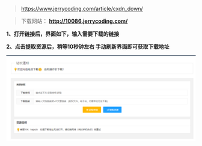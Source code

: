 > https://www.jerrycoding.com/article/cxdn_down/

> 下载网站： **http://10086.jerrycoding.com/** 

**1、打开链接后，界面如下，输入需要下载的链接**

**2、点击提取资源后，稍等10秒钟左右 手动刷新界面即可获取下载地址**

![1685590396149](csdn-资源破解下载.assets\1685590396149.png)


